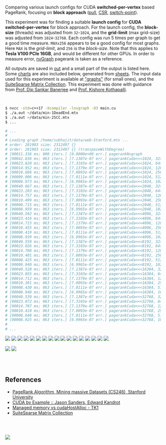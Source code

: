 Comparing various launch configs for CUDA **switched-per-vertex** based
PageRank, focusing on **block approach** ([pull], [CSR], [switch-point]).

This experiment was for finding a suitable **launch config** for
**CUDA switched-per-vertex** for block approach. For the launch config,
the **block-size** (threads) was adjusted from `32`-`1024`, and the
**grid-limit** (max grid-size) was adjusted from `1024`-`32768`. Each config
was run 5 times per graph to get a good time measure. `MAXx256` appears to be
a good config for most graphs. Here `MAX` is the *grid-limit*, and `256` is
the *block-size*. Note that this applies to **Tesla V100 PCIe 16GB**, and
would be different for other GPUs. In order to measure error, [nvGraph]
pagerank is taken as a reference.

All outputs are saved in [out](out/) and a small part of the output is listed
here. Some [charts] are also included below, generated from [sheets]. The input
data used for this experiment is available at ["graphs"] (for small ones), and
the [SuiteSparse Matrix Collection]. This experiment was done with guidance
from [Prof. Dip Sankar Banerjee] and [Prof. Kishore Kothapalli].

<br>

```bash
$ nvcc -std=c++17 -Xcompiler -lnvgraph -O3 main.cu
$ ./a.out ~/data/min-1DeadEnd.mtx
$ ./a.out ~/data/min-2SCC.mtx
$ ...

# ...
#
# Loading graph /home/subhajit/data/web-Stanford.mtx ...
# order: 281903 size: 2312497 {}
# order: 281903 size: 2312497 {} (transposeWithDegree)
# [00011.336 ms; 000 iters.] [0.0000e+00 err.] pagerankNvgraph
# [00042.836 ms; 063 iters.] [7.1387e-07 err.] pagerankCuda<<<1024, 32>>>
# [00023.820 ms; 063 iters.] [7.3103e-07 err.] pagerankCuda<<<1024, 64>>>
# [00014.952 ms; 063 iters.] [7.1379e-07 err.] pagerankCuda<<<1024, 128>>>
# [00010.686 ms; 063 iters.] [7.0093e-07 err.] pagerankCuda<<<1024, 256>>>
# [00009.006 ms; 063 iters.] [7.0111e-07 err.] pagerankCuda<<<1024, 512>>>
# [00008.973 ms; 063 iters.] [6.9965e-07 err.] pagerankCuda<<<1024, 1024>>>
# [00040.667 ms; 063 iters.] [7.1387e-07 err.] pagerankCuda<<<2048, 32>>>
# [00023.203 ms; 063 iters.] [7.3103e-07 err.] pagerankCuda<<<2048, 64>>>
# [00014.757 ms; 063 iters.] [7.1379e-07 err.] pagerankCuda<<<2048, 128>>>
# [00010.499 ms; 063 iters.] [7.0093e-07 err.] pagerankCuda<<<2048, 256>>>
# [00008.715 ms; 063 iters.] [7.0111e-07 err.] pagerankCuda<<<2048, 512>>>
# [00008.959 ms; 063 iters.] [6.9965e-07 err.] pagerankCuda<<<2048, 1024>>>
# [00040.502 ms; 063 iters.] [7.1387e-07 err.] pagerankCuda<<<4096, 32>>>
# [00023.416 ms; 063 iters.] [7.3103e-07 err.] pagerankCuda<<<4096, 64>>>
# [00014.715 ms; 063 iters.] [7.1379e-07 err.] pagerankCuda<<<4096, 128>>>
# [00010.455 ms; 063 iters.] [7.0093e-07 err.] pagerankCuda<<<4096, 256>>>
# [00008.419 ms; 063 iters.] [7.0111e-07 err.] pagerankCuda<<<4096, 512>>>
# [00008.939 ms; 063 iters.] [6.9965e-07 err.] pagerankCuda<<<4096, 1024>>>
# [00040.559 ms; 063 iters.] [7.1387e-07 err.] pagerankCuda<<<8192, 32>>>
# [00023.026 ms; 063 iters.] [7.3103e-07 err.] pagerankCuda<<<8192, 64>>>
# [00014.708 ms; 063 iters.] [7.1379e-07 err.] pagerankCuda<<<8192, 128>>>
# [00010.401 ms; 063 iters.] [7.0093e-07 err.] pagerankCuda<<<8192, 256>>>
# [00008.425 ms; 063 iters.] [7.0111e-07 err.] pagerankCuda<<<8192, 512>>>
# [00008.940 ms; 063 iters.] [6.9965e-07 err.] pagerankCuda<<<8192, 1024>>>
# [00040.528 ms; 063 iters.] [7.1387e-07 err.] pagerankCuda<<<16384, 32>>>
# [00023.055 ms; 063 iters.] [7.3103e-07 err.] pagerankCuda<<<16384, 64>>>
# [00014.712 ms; 063 iters.] [7.1379e-07 err.] pagerankCuda<<<16384, 128>>>
# [00010.391 ms; 063 iters.] [7.0093e-07 err.] pagerankCuda<<<16384, 256>>>
# [00008.430 ms; 063 iters.] [7.0111e-07 err.] pagerankCuda<<<16384, 512>>>
# [00008.948 ms; 063 iters.] [6.9965e-07 err.] pagerankCuda<<<16384, 1024>>>
# [00040.539 ms; 063 iters.] [7.1387e-07 err.] pagerankCuda<<<32768, 32>>>
# [00023.072 ms; 063 iters.] [7.3103e-07 err.] pagerankCuda<<<32768, 64>>>
# [00014.707 ms; 063 iters.] [7.1379e-07 err.] pagerankCuda<<<32768, 128>>>
# [00010.410 ms; 063 iters.] [7.0093e-07 err.] pagerankCuda<<<32768, 256>>>
# [00008.648 ms; 063 iters.] [7.0111e-07 err.] pagerankCuda<<<32768, 512>>>
# [00008.925 ms; 063 iters.] [6.9965e-07 err.] pagerankCuda<<<32768, 1024>>>
#
# ...
```

[![](https://i.imgur.com/XVcsXgB.gif)][sheetp]
[![](https://i.imgur.com/pJQuCyQ.gif)][sheetp]
[![](https://i.imgur.com/rMcxGaK.gif)][sheetp]
[![](https://i.imgur.com/GHv0HTz.gif)][sheetp]
[![](https://i.imgur.com/c52xyC3.gif)][sheetp]
[![](https://i.imgur.com/eFwCZx2.gif)][sheetp]
[![](https://i.imgur.com/D3el541.gif)][sheetp]
[![](https://i.imgur.com/23r0SbK.gif)][sheetp]
[![](https://i.imgur.com/NAs3Acp.gif)][sheetp]
[![](https://i.imgur.com/x6UPORj.gif)][sheetp]
[![](https://i.imgur.com/vnYxsOf.gif)][sheetp]
[![](https://i.imgur.com/NfvfHu3.gif)][sheetp]
[![](https://i.imgur.com/k7TNWWY.gif)][sheetp]
[![](https://i.imgur.com/Q5pcmAn.gif)][sheetp]
[![](https://i.imgur.com/Z2cYysC.gif)][sheetp]
[![](https://i.imgur.com/Ge4pleG.gif)][sheetp]
[![](https://i.imgur.com/xPAexTi.gif)][sheetp]

[![](https://i.imgur.com/M23rXUY.png)][sheetp]
[![](https://i.imgur.com/jsQxAIP.png)][sheetp]

<br>
<br>


## References

- [PageRank Algorithm, Mining massive Datasets (CS246), Stanford University](http://snap.stanford.edu/class/cs246-videos-2019/lec9_190205-cs246-720.mp4)
- [CUDA by Example :: Jason Sanders, Edward Kandrot](http://www.mat.unimi.it/users/sansotte/cuda/CUDA_by_Example.pdf)
- [Managed memory vs cudaHostAlloc - TK1](https://forums.developer.nvidia.com/t/managed-memory-vs-cudahostalloc-tk1/34281)
- [SuiteSparse Matrix Collection]

<br>
<br>

[![](https://i.imgur.com/uOYmbJZ.jpg)](https://www.youtube.com/watch?v=EQy5YjewJeU)

[Prof. Dip Sankar Banerjee]: https://sites.google.com/site/dipsankarban/
[Prof. Kishore Kothapalli]: https://cstar.iiit.ac.in/~kkishore/
[SuiteSparse Matrix Collection]: https://suitesparse-collection-website.herokuapp.com
[nvGraph]: https://github.com/rapidsai/nvgraph
["graphs"]: https://github.com/puzzlef/graphs
[pull]: https://github.com/puzzlef/pagerank-push-vs-pull
[csr]: https://github.com/puzzlef/pagerank-class-vs-csr
[switch-point]: https://github.com/puzzlef/pagerank-cuda-switched-adjust-switch-point
[charts]: https://photos.app.goo.gl/fQzccCkR8bCjX6ne8
[sheets]: https://docs.google.com/spreadsheets/d/1JCb295fcFPTqImCj9uKvzY5m4_exW7ssO66C9tYEdfU/edit?usp=sharing
[sheetp]: https://docs.google.com/spreadsheets/d/e/2PACX-1vSwcuxUCvBbCNO48_-FzzhXzbM7elfy6OSR-MA2Q9fYTDpqF-HEHEnLvUToomcikujHeaGgavNedpaX/pubhtml
